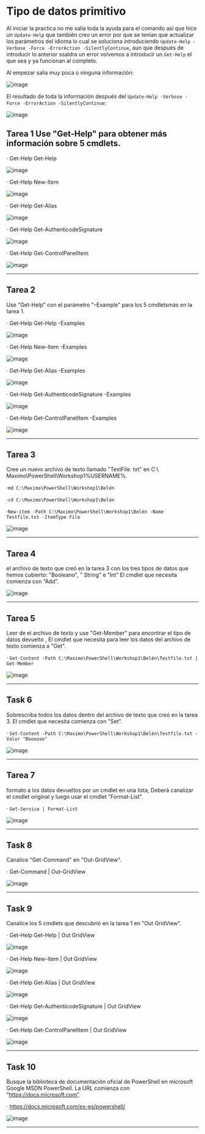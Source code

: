 # Tipo de datos primitivo 

Al iniciar la practica no me salia toda la ayuda para el comando así que hice un `Update-Help` que también creo un error por que se tenían que actualizar los parámetros del idioma lo cual se soluciona introduciendo `Update-Help -Verbose -Force -ErrorAction -SilentlyContinue`, aun que después de introducir lo anterior ssaldra un error volvemos a introducir un `Get-Help` el que sea y ya funcionan al completo.

Al empezar salia muy poca o ninguna información:

![image](https://user-images.githubusercontent.com/91567318/160452045-89398108-bda8-40c7-b10e-59cb0b7d2cac.png)

El resultado de toda la información después del `Update-Help -Verbose -Force -ErrorAction -SilentlyContinue`:

![image](https://user-images.githubusercontent.com/91567318/160465826-b7f88191-172d-49c0-ba71-36c3f51cecc8.png)


## Tarea 1 Use "Get-Help" para obtener más información sobre 5 cmdlets.  

· Get-Help Get-Help

![image](https://user-images.githubusercontent.com/91567318/160466135-d97b4584-d6a7-4493-85ef-2b838fc050a3.png)

· Get-Help New-Item 

![image](https://user-images.githubusercontent.com/91567318/160465839-3a172ac4-c53f-4977-855d-c1d21566df85.png)

· Get-Help Get-Alias

![image](https://user-images.githubusercontent.com/91567318/160466382-a50ca6ae-80c2-4aa8-a7a5-31be962143f4.png)

· Get-Help Get-AuthenticodeSignature

![image](https://user-images.githubusercontent.com/91567318/160466589-8835e607-ba61-4060-ad67-6fe6ddf67f29.png)

· Get-Help Get-ControlPanelItem

![image](https://user-images.githubusercontent.com/91567318/160466711-d19f7a17-522a-4fca-9eb7-359a51b4141c.png)

---

## Tarea 2 

Use "Get-Help" con el parámetro "–Example" para los 5 cmdletsmás en la tarea 1. 
 
· Get-Help Get-Help -Examples

![image](https://user-images.githubusercontent.com/91567318/160467291-ee56ae6b-63c5-427d-9796-e569a22e3573.png)

· Get-Help New-Item -Examples

![image](https://user-images.githubusercontent.com/91567318/160467487-0fb1c8c3-3538-4aca-937a-9b974052141d.png)

· Get-Help Get-Alias -Examples

![image](https://user-images.githubusercontent.com/91567318/160467635-5cabe205-62af-4e10-93cb-32827303fd97.png)

· Get-Help Get-AuthenticodeSignature -Examples

![image](https://user-images.githubusercontent.com/91567318/160467709-b84e0de7-3028-4e3b-9bbb-f163c88f1a5c.png)

· Get-Help Get-ControlPanelItem -Examples

![image](https://user-images.githubusercontent.com/91567318/160467793-874af37e-e6e4-4f8b-91b3-2218e18cbe58.png)

---

## Tarea 3 
Cree un nuevo archivo de texto llamado "TestFile. txt” en C:\ Maximo\PowerShell\Workshop1\%USERNAME%.

·`md C:\Maximo\PowerShell\Workshop1\Belén`

·`cd C:\Maximo\PowerShell\Workshop1\Belén`

·`New-item -Path C:\Maximo\PowerShell\Workshop1\Belén -Name Testfile.txt -ItemType File`

![image](https://user-images.githubusercontent.com/91567318/160489024-96b83f08-da9e-4953-ad6b-3dd6ec2846b9.png)

---

## Tarea 4 
el archivo de texto que creó en la tarea 3 con los tres tipos de datos que hemos cubierto: "Booleano", " String” e “Int” El cmdlet que necesita comienza con “Add”.

![image](https://user-images.githubusercontent.com/91567318/160490133-1d8a4394-b8cf-4195-9f18-820e28cca41f.png)

---

## Tarea 5 
Leer de el archivo de texto y use "Get-Member" para encontrar el tipo de datos devuelto , El cmdlet que necesita para leer los datos del archivo de texto comienza a "Get".

· `Get-Content -Path C:\Maximo\PowerShell\Workshop1\Belén\Testfile.txt | Get-Member`

![image](https://user-images.githubusercontent.com/91567318/160490434-d62405a6-901a-4582-b6a3-a09b5ac23749.png)

---

## Task 6 
Sobrescriba todos los datos dentro del archivo de texto que creó en la tarea 3. 
El cmdlet que necesita comienza con "Set".

· `Set-Content -Path C:\Maximo\PowerShell\Workshop1\Belén\Testfile.txt - Valor "Boooooo"`

![image](https://user-images.githubusercontent.com/91567318/160491962-0239ea70-c9b8-4131-a013-fbc85b57ca27.png)

---

## Tarea 7 
formato a los datos devueltos por un cmdlet en una lista, Deberá canalizar el cmdlet original y luego usar el cmdlet "Format-List".

· `Get-Service | Format-List`

![image](https://user-images.githubusercontent.com/91567318/160494992-e4fa9f5d-a4b0-4aab-a675-de265f3cfae8.png)

---

## Task 8 
Canalice "Get-Command" en "Out-GridView". 

· Get-Command | Out-GridView

![image](https://user-images.githubusercontent.com/91567318/160492384-cfef58f8-7307-4b92-b1f3-0fad9a9ebc2c.png)

---

## Task 9 
Canalice los 5 cmdlets que descubrió en la tarea 1 en "Out GridView". 

· Get-Help Get-Help | Out GridView

![image](https://user-images.githubusercontent.com/91567318/160493795-a4f6ae3d-4faf-4d9a-953d-417a6dd946c1.png)

· Get-Help New-Item | Out GridView

![image](https://user-images.githubusercontent.com/91567318/160494316-baf4ecf6-e173-4155-9466-6c197158ed28.png)

· Get-Help Get-Alias | Out GridView

![image](https://user-images.githubusercontent.com/91567318/160494626-4d74766b-f991-48cd-9e59-e59dc1f1d5f9.png)

· Get-Help Get-AuthenticodeSignature | Out GridView

![image](https://user-images.githubusercontent.com/91567318/160494737-ae267518-e07d-4523-8359-e6d71229b363.png)

· Get-Help Get-ControlPanelItem | Out GridView

![image](https://user-images.githubusercontent.com/91567318/160494824-b9c6bfbb-abb4-491f-95ac-a15451cf2d5c.png)

---

## Task  10
Busque la biblioteca de documentación oficial de PowerShell en microsoft Google MSDN PowerShell. La URL comienza con “https://docs.microsoft.com”.

· https://docs.microsoft.com/es-es/powershell/

![image](https://user-images.githubusercontent.com/91567318/160495130-e5083deb-e08c-4ba9-826c-764e482b64dc.png)

---
